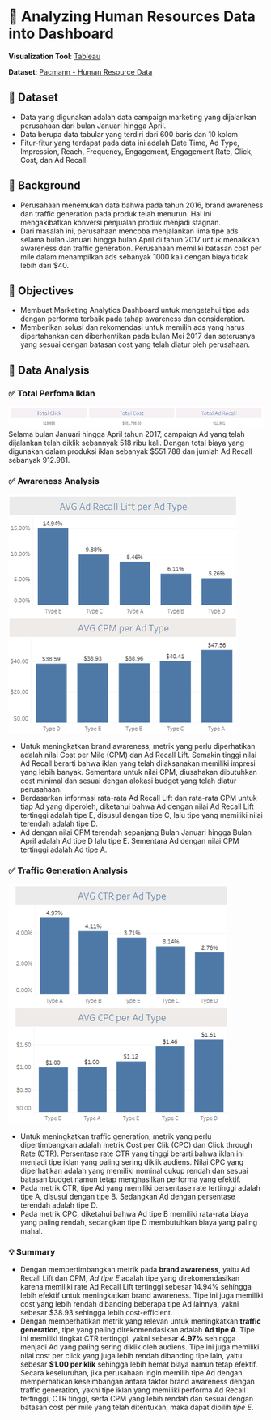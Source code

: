 # 🚀 Analyzing Human Resources Data into Dashboard

**Visualization Tool**: [Tableau](https://public.tableau.com/app/profile/larasati.syarafina/viz/MarketingAnalysisDashboard_17395119448950/Dashboard1?publish=yes)

**Dataset**: [Pacmann - Human Resource Data](https://github.com/larsyarafina/marketing-analysis/blob/main/Dataset%20study%20case%20dataviz%20digimarketing.xlsx)

## 📌 Dataset
* Data yang digunakan adalah data campaign marketing yang dijalankan perusahaan dari bulan Januari hingga April.
* Data berupa data tabular yang terdiri dari 600 baris dan 10 kolom
* Fitur-fitur yang terdapat pada data ini adalah Date Time, Ad Type, Impression, Reach, Frequency, Engagement, Engagement Rate, Click, Cost, dan Ad Recall.

## 📌 Background
* Perusahaan menemukan data bahwa pada tahun 2016, brand awareness dan traffic generation pada produk telah menurun. Hal ini mengakibatkan konversi penjualan produk menjadi stagnan.
* Dari masalah ini, perusahaan mencoba menjalankan lima tipe ads selama bulan Januari hingga bulan April di tahun 2017 untuk menaikkan awareness dan traffic generation. Perusahaan memiliki batasan cost per mile dalam menampilkan ads sebanyak 1000 kali dengan biaya tidak lebih dari $40.

## 📌 Objectives
* Membuat Marketing Analytics Dashboard untuk mengetahui tipe ads dengan performa terbaik pada tahap awareness dan consideration.
* Memberikan solusi dan rekomendasi untuk memilih ads yang harus dipertahankan dan diberhentikan pada bulan Mei 2017 dan seterusnya yang sesuai dengan batasan cost yang telah diatur oleh perusahaan.

## 📌 Data Analysis
### ✅ Total Perfoma Iklan
![Total Performances](Total_Performances.png)
Selama bulan Januari hingga April tahun 2017, campaign Ad yang telah dijalankan telah diklik sebannyak 518 ribu kali. Dengan total biaya yang digunakan dalam produksi iklan sebanyak $551.788 dan jumlah Ad Recall sebanyak 912.981.

### ✅ Awareness Analysis
![Awareness Analysis](Ads_Brand_Awareness.png)
* Untuk meningkatkan brand awareness, metrik yang perlu diperhatikan adalah nilai Cost per Mile (CPM) dan Ad Recall Lift. Semakin tinggi nilai Ad Recall berarti bahwa iklan yang telah dilaksanakan memiliki impresi yang lebih banyak. Sementara untuk nilai CPM, diusahakan dibutuhkan cost minimal dan sesuai dengan alokasi budget yang telah diatur perusahaan.
* Berdasarkan informasi rata-rata Ad Recall Lift dan rata-rata CPM untuk tiap Ad yang diperoleh, diketahui bahwa Ad dengan nilai Ad Recall Lift tertinggi adalah tipe E, disusul dengan tipe C, lalu tipe yang memiliki nilai terendah adalah tipe D.
* Ad dengan nilai CPM terendah sepanjang Bulan Januari hingga Bulan April adalah Ad tipe D lalu tipe E. Sementara Ad dengan nilai CPM tertinggi adalah Ad tipe A.

### ✅ Traffic Generation Analysis
![Traffic Generation Analysis](Ads_Traffic_Generation.png)
* Untuk meningkatkan traffic generation, metrik yang perlu dipertimbangkan adalah metrik Cost per Clik (CPC) dan Click through Rate (CTR). Persentase rate CTR yang tinggi berarti bahwa iklan ini menjadi tipe iklan yang paling sering diklik audiens. Nilai CPC yang diperhatikan adalah yang memiliki nominal cukup rendah dan sesuai batasan budget namun tetap menghasilkan performa yang efektif.
* Pada metrik CTR, tipe Ad yang memiliki persentase rate tertinggi adalah tipe A, disusul dengan tipe B. Sedangkan Ad dengan persentase terendah adalah tipe D.
* Pada metrik CPC, diketahui bahwa Ad tipe B memiliki rata-rata biaya yang paling rendah, sedangkan tipe D membutuhkan biaya yang paling mahal.

### 💡 Summary
* Dengan mempertimbangkan metrik pada **brand awareness**, yaitu Ad Recall Lift dan CPM, *Ad tipe E* adalah tipe yang direkomendasikan karena memiliki rate Ad Recall Lift tertinggi sebesar 14.94% sehingga lebih efektif untuk meningkatkan brand awareness. Tipe ini juga memiliki cost yang lebih rendah dibanding beberapa tipe Ad lainnya, yakni sebesar $38.93 sehingga lebih cost-efficient.
* Dengan memperhatikan metrik yang relevan untuk meningkatkan **traffic generation**, tipe yang paling direkomendasikan adalah **Ad tipe A**. Tipe ini memiliki tingkat CTR tertinggi, yakni sebesar **4.97%** sehingga menjadi Ad yang paling sering diklik oleh audiens. Tipe ini juga memiliki nilai cost per click yang juga lebih rendah dibanding tipe lain, yaitu sebesar **$1.00 per klik** sehingga lebih hemat biaya namun tetap efektif.
Secara keseluruhan, jika perusahaan ingin memilih tipe Ad dengan memperhatikan keseimbangan antara faktor brand awareness dengan traffic generation, yakni tipe iklan yang memiliki performa Ad Recall tertinggi, CTR tinggi, serta CPM yang lebih rendah dan sesuai dengan batasan cost per mile yang telah ditentukan, maka dapat dipilih *tipe E*.
